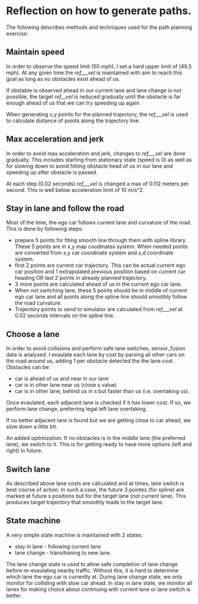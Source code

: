 
# Reflection on how to generate paths.

The following describes methods and techniques used for the path planning exercise:

## Maintain speed
In order to observe the speed limit (50 mph), I set a hard upper limit of (49.5 mph).  At any given time the _ref___vel_ is maintained with aim to reach this goal as long as no obstacles exist ahead of us.

If obstable is observed ahead in our current lane and lane change is not possible, the target _ref__vel_ is reduced gradually until the obstacle is far enough ahead of us that we can try speeding up again.

When generating x,y points for the planned trajectory, the _ref___vel_ is used to calculate distance of points along the trajectory line.

## Max acceleration and jerk

In order to avoid max acceleration and jerk, changes to _ref___vel_ are done gradually.  This includes starting from stationary state (speed is 0) as well as for slowing down to avoid hitting obstacle head of us in our lane and speeding up after obstacle is passed.

At each step (0.02 seconds) _ref___vel_ is changed a max of 0.112 meters per second.  This is well below acceleration limit of 10 m/s^2.

## Stay in lane and follow the road

Most of the time, the ego car follows current lane and curvature of the road.  This is done by following steps:

* prepare 5 points for fiting smooth line through them with spline library.  These 5 points are in x,y map coodinates system.  When needed points are converted from x,y car coordinate system and s,d coordinate system.
* first 2 points are current car trajectory.  This can be actual current ego car position and 1 extrapolated previous position based on current car heading OR last 2 points in already planned trajectory.
* 3 more points are calculated ahead of us in the current ego car lane.
* When not switching lane, these 5 points should be in middle of current ego car lane and all points along the spline line should smoothly follow the road curvature.
* Trajectory points to send to simulator are calculated from _ref___vel_ at 0.02 seconds intervals on the spline line.

## Choose a lane

In order to avoid collisions and perform safe lane switches, sensor_fusion data is analysed.  I evaulate each lane by cost by parsing all other cars on the road around us, adding 1 per obstacle detected the the lane cost.  Obstacles can be:

* car is ahead of us and near in our lane
* car is in other lane near us (close s value)
* car is in other lane, behind us in s but faster than us (i.e. overtaking us).

Once evaulated, each adjacent lane is checked if it has lower cost.  If so, we perform lane change, preferring legal left lane overtaking.

If no better adjacent lane is found but we are getting close to car ahead, we slow down a little bit.

An added optimization: If no obstacles is in the middle lane (the preferred lane), we switch to it.  This is for getting ready to have more options (left and right) in future.


## Switch lane

As described above lane costs are calculated and at times, lane switch is best course of action. In such a case, the future 3 pointes (for spline) are marked at future s positions but for the target lane (not current lane).  This produces target trajectory that smoothly leads to the target lane.

## State machine

A very simple state machine is maintained with 2 states:

* stay in lane - following current lane
* lane change - transitioning to new lane.


The lane change state is used to allow safe completion of lane change before re-evaulating nearby traffic.  Without this, it is hard to determine which lane the ego car is currently at.  During lane change state, we only monitor for colliding with slow car ahead.  In stay in lane state, we monitor all lanes for making choice about continuing with current lane or lane switch is better.